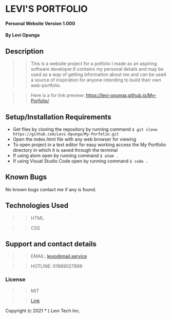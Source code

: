 # LEVI'S PORTFOLIO

#### Personal Website Version 1.000

#### By **Levi Opunga**

## Description

> > This is a website project for a potfolio I made as an aspiring software developer.It contains my personal details and may be used as a way of getting information about me and can be used a source of inspiration for anyone intending to build their own web-portfolio.

> > Here is a for link preview: https://levi-opunga.github.io/My-Porfolio/

## Setup/Installation Requirements

- Get files by cloning the repository by running command `$ git clone https://github.com/Levi-Opunga/My-Porfolio.git`
- Open the index.html file with any web browser for viewing
- To open project in a text editor for easy working access the My Portfolio directory in which it is saved through the terminal
- If using atom open by running command
  `$ atom .`
- If using Visual Studio Code open by running command
  `$ code .`

## Known Bugs

No known bugs contact me if any is found.

## Technologies Used

> > HTML

> > CSS

## Support and contact details

> > EMAIL: levio@mail.service

> > HOTLINE: 01889027899

### License

> > MIT

> > [Link](https://github.com/Levi-Opunga/My-Porfolio/blob/master/license)

Copyright (c 2021 \* ) Levi Tech Inc.
